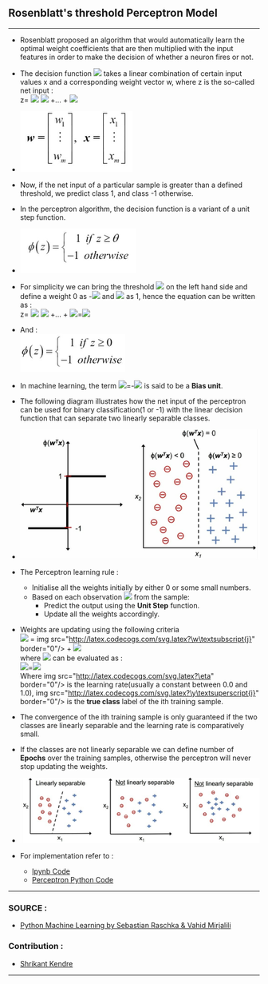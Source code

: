 ## Rosenblatt's threshold Perceptron Model

- - -

  * Rosenblatt proposed an algorithm that would automatically learn the optimal weight coefficients that are then multiplied with the input features in order to make the decision of whether a neuron fires or not.
  * The decision function <img src="http://latex.codecogs.com/svg.latex?\phi(z)" border="0"/> takes a linear combination of certain input values x and a corresponding weight vector w, where z is the so-called net input :
      <br>  z= <img src="http://latex.codecogs.com/svg.latex?w\textsubscript{1}x\textsubscript{1}" border="0"/> <img src="http://latex.codecogs.com/svg.latex?w\textsubscript{2}x\textsubscript{2}" border="0"/> +... + <img src="http://latex.codecogs.com/svg.latex?w\textsubscript{m}x\textsubscript{m}" border="0"/>

  * ![Vector Representation](https://github.com/shriawesome/MachineLearning/blob/master/Understanding%20Algorithms/Perceptron_AdaptiveLinearNeurons/imgs/vectors.png)

  * Now, if the net input of a particular sample is greater than a defined threshold, we predict class 1, and class -1 otherwise.
  * In the perceptron algorithm, the decision function is a variant of a unit step function.
  * ![Unit Step f'n](https://github.com/shriawesome/MachineLearning/blob/master/Understanding%20Algorithms/Perceptron_AdaptiveLinearNeurons/imgs/d_1.png)
  * For simplicity we can bring the threshold <img src="http://latex.codecogs.com/svg.latex?\theta" border="0"/> on the left hand side and define a weight 0 as -<img src="http://latex.codecogs.com/svg.latex?\theta" border="0"/> and <img src="http://latex.codecogs.com/svg.latex?\x\textsubscript{0}" border="0"/> as 1, hence the equation can be written as :
  <br> z= <img src="http://latex.codecogs.com/svg.latex?w\textsubscript{0}x\textsubscript{0}" border="0"/> <img src="http://latex.codecogs.com/svg.latex?w\textsubscript{1}x\textsubscript{1}" border="0"/> +... + <img src="http://latex.codecogs.com/svg.latex?w\textsubscript{m}x\textsubscript{m}" border="0"/>=<img src="http://latex.codecogs.com/svg.latex?w\textsuperscript{T}x" border="0"/>
  * And :
  <br> ![Revised Decision F'n](https://github.com/shriawesome/MachineLearning/blob/master/Understanding%20Algorithms/Perceptron_AdaptiveLinearNeurons/imgs/d_1_1.png)
  * In machine learning, the term <img src="http://latex.codecogs.com/svg.latex?w\textsubscript{0}" border="0"/>=-<img src="http://latex.codecogs.com/svg.latex?\theta" border="0"/> is said to be a **Bias unit**.
  * The following diagram illustrates how the net input of the perceptron can be used for binary classification(1 or -1) with the linear decision function that can separate two linearly separable classes.
  * ![Explain](https://github.com/shriawesome/MachineLearning/blob/master/Understanding%20Algorithms/Perceptron_AdaptiveLinearNeurons/imgs/exp_1.png)
  * The Perceptron learning rule :
    - Initialise all the weights initially by either 0 or some small numbers.
    - Based on each observation <img src="http://latex.codecogs.com/svg.latex?\x\textsuperscript{i}" border="0"/> from the sample:
      * Predict the output using the **Unit Step** function.
      * Update all the weights accordingly.
  * Weights are updating using the following criteria
    <br><img src="http://latex.codecogs.com/svg.latex?\w\textsubscript{j}" border="0"/>  = img src="http://latex.codecogs.com/svg.latex?\w\textsubscript{j}" border="0"/>  + <img src="http://latex.codecogs.com/svg.latex?\deltaw\textsubscript{j}" border="0"/>
    <br> where <img src="http://latex.codecogs.com/svg.latex?\deltaw\textsubscript{j}" border="0"/> can be evaluated as :
    <br> <img src="http://latex.codecogs.com/svg.latex?\deltaw\textsubscript{j}" border="0"/>=<img src="http://latex.codecogs.com/svg.latex?\eta(y\textsuperscript{i}-y\textsubscript{pred}\textsuperscript{i})x\textsubscript{j}\textsuperscript{(i)}" border="0"/>
    <br> Where img src="http://latex.codecogs.com/svg.latex?\eta" border="0"/> is the learning rate(usually a constant between 0.0 and 1.0), img src="http://latex.codecogs.com/svg.latex?\y\textsuperscript{i}" border="0"/> is the **true class** label of the ith training sample.
  * The convergence of the ith training sample is only guaranteed if the two classes are linearly separable and the learning rate is comparatively small.
  * If the classes are not linearly separable we can define number of **Epochs** over the training samples, otherwise the perceptron will never stop updating the weights.
  * ![Explanation](https://github.com/shriawesome/MachineLearning/blob/master/Understanding%20Algorithms/Perceptron_AdaptiveLinearNeurons/imgs/exp_2.png)
  * For implementation refer to :
    * [Ipynb Code](https://github.com/shriawesome/MachineLearning/blob/master/Understanding%20Algorithms/Perceptron_AdaptiveLinearNeurons/Percepton_adalineGD_adalineSGD_implement.ipynb)
    * [Perceptron Python Code](https://github.com/shriawesome/MachineLearning/blob/master/Understanding%20Algorithms/Perceptron_AdaptiveLinearNeurons/basic_Perceptron.py)

- - -
### SOURCE :
  * [Python Machine Learning by Sebastian Raschka & Vahid Mirjalili](https://books.google.co.in/books/about/Python_Machine_Learning.html?id=_plGDwAAQBAJ&printsec=frontcover&source=kp_read_button&redir_esc=y#v=onepage&q&f=false)

### Contribution :
  * [Shrikant Kendre](https://www.linkedin.com/in/shrikant-kendre-2941a6143/)
- - -
